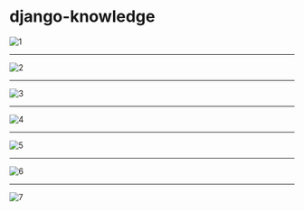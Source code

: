 # django-knowledge

![1](https://user-images.githubusercontent.com/33809996/36862143-450e73a6-1d86-11e8-9419-fc54a0f483a2.jpg)
<hr>

![2](https://user-images.githubusercontent.com/33809996/36862148-469f8250-1d86-11e8-8faa-855805e354a1.jpg)
<hr>

![3](https://user-images.githubusercontent.com/33809996/36862152-48787eb0-1d86-11e8-8696-41f49c829141.jpg)
<hr>

![4](https://user-images.githubusercontent.com/33809996/36862167-4deaab16-1d86-11e8-8e17-0f2c9221a38f.jpg)
<hr>

![5](https://user-images.githubusercontent.com/33809996/36862170-4f71774e-1d86-11e8-8a69-447ecd6e9999.jpg)
<hr>

![6](https://user-images.githubusercontent.com/33809996/36862171-518c8bd6-1d86-11e8-9d9a-5ca7dc22d21f.jpg)
<hr>

![7](https://user-images.githubusercontent.com/33809996/36862174-53468f3a-1d86-11e8-9dac-fd3e0ed0dda1.jpg)
